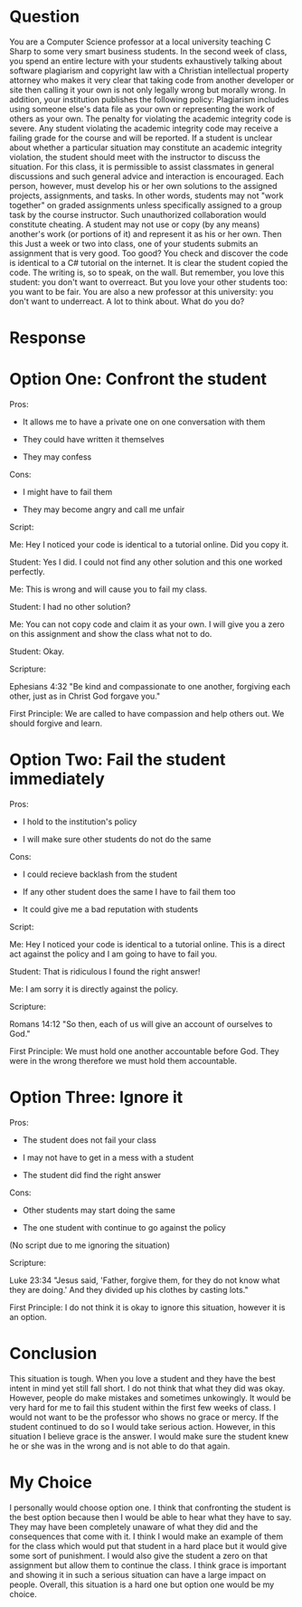 # Question

You are a Computer Science professor at a local university teaching C Sharp to some very smart business students. In the second week of class, 
you spend an entire lecture with your students exhaustively talking about software plagiarism and copyright law with a Christian intellectual 
property attorney who makes it very clear that taking code from another developer or site then calling it your own is not only legally wrong but 
morally wrong. In addition, your institution publishes the following policy:
Plagiarism includes using someone else's data file as your own or representing the work of others as your own. 
The penalty for violating the academic integrity code is severe. Any student violating the academic integrity code may receive a failing grade for the course 
and will be reported. If a student is unclear about whether a particular situation may constitute an academic integrity violation, 
the student should meet with the instructor to discuss the situation. For this class, it is permissible to assist classmates in general discussions and such 
general advice and interaction is encouraged. Each person, however, must develop his or her own solutions to the assigned projects, assignments, and tasks. 
In other words, students may not "work together" on graded assignments unless specifically assigned to a group task by the course instructor. 
Such unauthorized collaboration would constitute cheating. A student may not use or copy (by any means) another's work (or portions of it) and represent it as his or her own.
Then this
Just a week or two into class, one of your students submits an assignment that is very good. Too good? 
You check and discover the code is identical to a C# tutorial on the internet. It is clear the student copied the code. 
The writing is, so to speak, on the wall. But remember, you love this student: you don't want to overreact. 
But you love your other students too: you want to be fair. You are also a new professor at this university: you don't want to underreact. 
A lot to think about. What do you do?

# Response

# Option One: Confront the student

Pros:

* It allows me to have a private one on one conversation with them

* They could have written it themselves

* They may confess

Cons:

* I might have to fail them

* They may become angry and call me unfair

Script: 

Me: Hey I noticed your code is identical to a tutorial online. Did you copy it.

Student: Yes I did. I could not find any other solution and this one worked perfectly.

Me: This is wrong and will cause you to fail my class.

Student: I had no other solution?

Me: You can not copy code and claim it as your own. I will give you a zero on this assignment and show the class what not to do.

Student: Okay.

Scripture:

Ephesians 4:32 "Be kind and compassionate to one another, forgiving each other, just as in Christ God forgave you."

First Principle: We are called to have compassion and help others out. We should forgive and learn.

# Option Two: Fail the student immediately

Pros:

* I hold to the institution's policy

* I will make sure other students do not do the same

Cons:

* I could recieve backlash from the student

* If any other student does the same I have to fail them too

* It could give me a bad reputation with students

Script:

Me: Hey I noticed your code is identical to a tutorial online. This is a direct act against the policy and I am going to have to fail you.

Student: That is ridiculous I found the right answer!

Me: I am sorry it is directly against the policy.

Scripture:

Romans 14:12 "So then, each of us will give an account of ourselves to God."

First Principle: We must hold one another accountable before God. They were in the wrong therefore we must hold them accountable.

# Option Three: Ignore it

Pros:

* The student does not fail your class

* I may not have to get in a mess with a student

* The student did find the right answer

Cons:

* Other students may start doing the same

* The one student with continue to go against the policy

(No script due to me ignoring the situation)

Scripture:

Luke 23:34 "Jesus said, 'Father, forgive them, for they do not know what they are doing.' And they divided up his clothes by casting lots."

First Principle: I do not think it is okay to ignore this situation, however it is an option.

# Conclusion

This situation is tough. When you love a student and they have the best intent in mind yet still fall short. I do not think that what they did was okay.
However, people do make mistakes and sometimes unkowingly. It would be very hard for me to fail this student within the first few weeks of class.
I would not want to be the professor who shows no grace or mercy. If the student continued to do so I would take serious action. However, in this situation I believe grace is the answer.
I would make sure the student knew he or she was in the wrong and is not able to do that again.

# My Choice

I personally would choose option one. I think that confronting the student is the best option because then I would be able to hear what they have to say.
They may have been completely unaware of what they did and the consequences that come with it. I think I would make an example of them for the class which would put that student in a hard place but it would give some sort of punishment.
I would also give the student a zero on that assignment but allow them to continue the class. I think grace is important and showing it in such a serious situation can have a large impact on people.
Overall, this situation is a hard one but option one would be my choice. 














